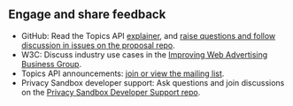 ## Engage and share feedback

- GitHub: Read the Topics API [explainer](https://github.com/jkarlin/topics), and [raise questions and follow discussion in issues on the proposal repo](https://github.com/jkarlin/topics/issues).
- W3C: Discuss industry use cases in the [Improving Web Advertising Business Group](https://www.w3.org/community/web-adv/participants).
- Topics API announcements: [join or view the mailing list](http://groups.google.com/a/chromium.org/g/topics-api-announce).
- Privacy Sandbox developer support: Ask questions and join discussions on the [Privacy Sandbox Developer Support repo](https://github.com/GoogleChromeLabs/privacy-sandbox-dev-support).

